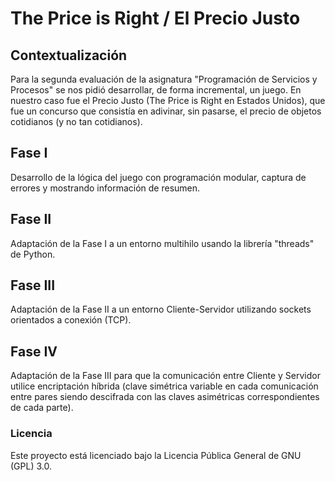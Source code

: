 # The Price is Right / El Precio Justo

## Contextualización

Para la segunda evaluación de la asignatura "Programación de Servicios y Procesos" se nos pidió desarrollar, de forma incremental, un juego. En nuestro caso fue el Precio Justo (The Price is Right en Estados Unidos), que fue un concurso que consistía en adivinar, sin pasarse, el precio de objetos cotidianos (y no tan cotidianos).

## Fase I

Desarrollo de la lógica del juego con programación modular, captura de errores y mostrando información de resumen.

## Fase II

Adaptación de la Fase I a un entorno multihilo usando la librería "threads" de Python.

## Fase III

Adaptación de la Fase II a un entorno Cliente-Servidor utilizando sockets orientados a conexión (TCP).

## Fase IV

Adaptación de la Fase III para que la comunicación entre Cliente y Servidor utilice encriptación híbrida (clave simétrica variable en cada comunicación entre pares siendo descifrada con las claves asimétricas correspondientes de cada parte).

### Licencia

Este proyecto está licenciado bajo la Licencia Pública General de GNU (GPL) 3.0.

